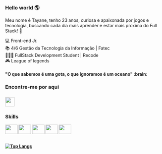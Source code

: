 ### Hello world :earth_americas:

Meu nome é Tayane, tenho 23 anos, curiosa e apaixonada por jogos e tecnologia, buscando cada dia mais aprender e estar mais proxima do Full Stack!	:dart:

 :computer: Front-end Jr. <br>
 :books: 4/6 Gestão da Tecnologia da Informação | Fatec<br>
👩🏻‍💻  FullStack Development Student | Recode <br>
 :video_game: League of legends
 <h4><b>"O que sabemos é uma gota, o que ignoramos é um oceano" :brain:<b><h4>
 <h3>Encontre-me por aqui<h3>
  <a href="https://www.linkedin.com/in/tayane-souza-61410a1b3/" target="_blank">
 <img align="center" src="https://devicon.dev/devicon.git/icons/linkedin/linkedin-plain.svg" height="30" width="30" style="max-width:100%;"> 
 </a>
 
 <h3>Skills</h3>
<img align="center" src="https://image.flaticon.com/icons/png/512/919/919830.png" height="30" width="40" style="max-width:100%;"> 
<img align="center" src="https://devicon.dev/devicon.git/icons/bootstrap/bootstrap-plain.svg" height="30" width="40" style="max-width:100%;"> 
<img align="center" src="https://devicon.dev/devicon.git/icons/javascript/javascript-original.svg" height="30" width="40" style="max-width:100%;"> 
<img align="center" src="https://devicon.dev/devicon.git/icons/css3/css3-original.svg" height="30" width="40" style="max-width:100%;">
<img align="center" src="https://devicon.dev/devicon.git/icons/html5/html5-original.svg" height="30" width="40" style="max-width:100%;"> <br><br>




[![Top Langs](https://github-readme-stats.vercel.app/api/top-langs/?username=thaysouza&layout=compact)](https://github.com/thaysouza/github-readme-stats)


<!--
**thaysouza/thaysouza** is a ✨ _special_ ✨ repository because its `README.md` (this file) appears on your GitHub profile.

Here are some ideas to get you started:

- 🔭 I’m currently working on ...
- 🌱 I’m currently learning ...
- 👯 I’m looking to collaborate on ...
- 🤔 I’m looking for help with ...
- 💬 Ask me about ...
- 📫 How to reach me: ...
- 😄 Pronouns: ...
- ⚡ Fun fact: ...
-->



